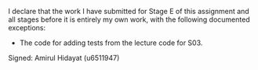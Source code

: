 I declare that the work I have submitted for Stage E of this assignment and all stages before it is entirely my own work, with the
following documented exceptions:

* The code for adding tests from the lecture code for S03.

Signed: Amirul Hidayat (u6511947)
